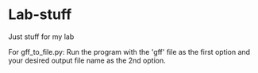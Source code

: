 # Lab-stuff
Just stuff for my lab

For gff_to_file.py: Run the program with the 'gff' file as the first option and your desired output file name as the 2nd option.
